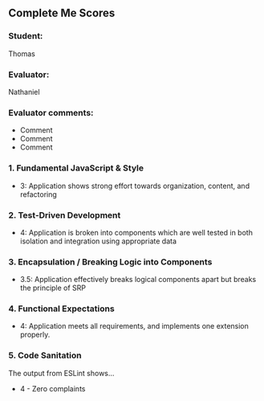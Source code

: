 ## Complete Me Scores
### Student:
Thomas

### Evaluator:
Nathaniel

### Evaluator comments:
* Comment
* Comment
* Comment


### 1. Fundamental JavaScript & Style

* 3:  Application shows strong effort towards organization, content, and refactoring

### 2. Test-Driven Development

* 4: Application is broken into components which are well tested in both isolation and integration using appropriate data

### 3. Encapsulation / Breaking Logic into Components

* 3.5: Application effectively breaks logical components apart but breaks the principle of SRP

### 4. Functional Expectations

* 4: Application meets all requirements, and implements one extension properly.

### 5. Code Sanitation

The output from ESLint shows…

* 4 - Zero complaints

